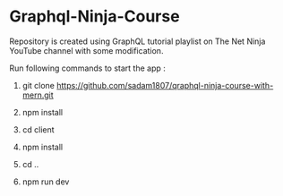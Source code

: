 # Graphql-Ninja-Course

Repository is created using GraphQL tutorial playlist on The Net Ninja YouTube channel with some modification.

Run following commands to start the app  :
1) git clone https://github.com/sadam1807/qraphql-ninja-course-with-mern.git

2) npm install 

3) cd client

4) npm install

5) cd ..

6) npm run dev
